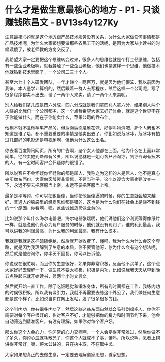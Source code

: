 # 什么才是做生意最核心的地方 - P1 - 只谈赚钱陈昌文 - BV13s4y127Ky

生意最核心的就是这个地方跟产品技术服务没有关系，为什么大家做任何事情都是产品技术呢，为什么大家都想要做那些农民工干的活呢，是因为大家从小读书的时候读傻了，被老师教的方向交反了。

我希望大家一定要把这个思维转变过来，很多人的思维他就是个打工仔思维，包括有一些企业老板啊，就我接触了一些企业老板，他们也是这样一个思维，他做技术他就钻到技术里面了，一个公司二三十个人。

甚至六七十个人研发团队，一年才赚个一两百万，就是因为他们很笨，我以前因为我笨，本人是学计算机的，然后跟着一群人去写程序，然后这样一个公司呢，写了很多程序都卖不出去，请了一两个人来卖，请了一两个人来卖呢。

别人给我们拿几成是四六分成，四六分成就是我们拿四别人拿六分，结果别人两个人赚的比我们一个公司都多，这一个点我希望大家去好好体会，就是这个世界不在于你能做什么，而在于你能卖什么，苹果公司的乔布什。

他根本就不是做苹果产品的，但后面后面是谁在做，好像叫物资吧，那个人我也不知道是谁了哈，都不重要重要的事情是他卖出去了，你比如说范冰冰，范冰冰有拍过几部好的电影还是电视剧啊，但他为什么这么出名。

你去看百度腾讯网页，所有的广告啊，这个女人他都在上面，他为什么在上面非常简单，他会卖他到处都有公关，所以说他就是一姐可客户咨询你，到你咨询有技术的人，有一定时间客户会怀疑你的很错了。

所以说客户不会怀疑你怀疑你的都是屌人，我称之为这样的人是屌人，他不是真心来买你东西的，大家做客服要非常屌，不要当孙子，这个以观念大家也要改变一下，永远不要去把客服当上帝，永远不要把客服当上帝。

最多是平等的，你可以把他当傻，当你把他当傻逼的时候，你的生意就会越来越好，普通人的脑袋里的经商思维都是错的，这也是为什么你们在社会上是赚不到钱的一个原因，你看啊，嗯，这些诚诚恳恳做业务的。

比如说那个叫什么海尔电器吧，海尔电器张瑞明，他们讲他们这个利润薄得像纸片一样，就是说他们真心为用户服务的时候，他们就没有利润了，谁的利润最高，我可以讲我的利润最高，为什么我的利润最高，我有什么成本。

我就是我就是这样磕磕绝绝，然后就开始收费了，懂吗，我为什么为什么会这个套路，就是因为我理解到了生意的本质，你不要管他呀，你为什么会有这个想法呢，然后就是他咨询你，你半天不回复，你可以告诉他。

你说现在很忙啊，而且你的生意很好，如果你非常积极，反而他不买单了，这个点大家好好去理解一下，做生意不要太积极，积极是内功，比如说我我天天从早到晚五点钟起床就开始读书，读两个小时文言文。

然后就开始一直工作，除了吃饭睡觉和锻炼身体，所有的时间都在工作，我练内功的时候很积极，所以我有吸引力，我就不再需要去练这个外公了，我们做任何生意都是这个样子，比如说当你在网上发帖，发了很多很多的钱。

这个叫内功，你有很多内功了，然后这些这些东西自然就会吸引到很多人，你你不需要对每个客户很好的，你对客户不好，才能够把你的精力和时间节约下来，他会自动筛选到精准客户，有没有理解，如果你对每个客户好。

那么你这个人会心力，你非常的心力交瘁啊，一个人会变得非常难过，然后你做不了多久，你的心血就耗散光了，你这个人就成不了事，懂吗，所以说啊，愿者上钩讲得非常好，呃，蒋太公讲的，只在执中取，不在取中求。

大家如果想真正的去做生意，一定要去理解道家思想，道家思想。